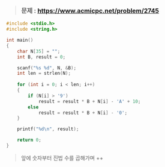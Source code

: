 >### 문제 : https://www.acmicpc.net/problem/2745
````c
#include <stdio.h>
#include <string.h>

int main()
{
    char N[35] = "";
    int B, result = 0;

    scanf("%s %d", N, &B);
    int len = strlen(N);
    
    for (int i = 0; i < len; i++)
    {
        if (N[i] > '9')
            result = result * B + N[i] - 'A' + 10;
        else
            result = result * B + N[i] - '0';
    }

    printf("%d\n", result);

    return 0;
}

````
> 앞에 숫자부터 진법 수를 곱해가며 ++